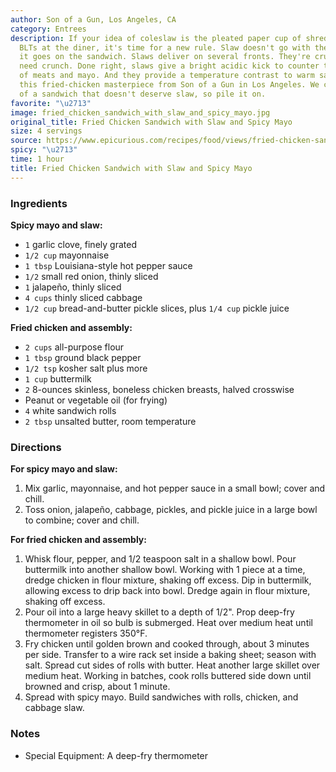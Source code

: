 ```yaml
---
author: Son of a Gun, Los Angeles, CA
category: Entrees
description: If your idea of coleslaw is the pleated paper cup of shredded stuff alongside
  BLTs at the diner, it's time for a new rule. Slaw doesn't go with the sandwich,
  it goes on the sandwich. Slaws deliver on several fronts. They're crunchy, and sandwiches
  need crunch. Done right, slaws give a bright acidic kick to counter the fatty goodness
  of meats and mayo. And they provide a temperature contrast to warm sandwiches, like
  this fried-chicken masterpiece from Son of a Gun in Los Angeles. We can't think
  of a sandwich that doesn't deserve slaw, so pile it on.
favorite: "\u2713"
image: fried_chicken_sandwich_with_slaw_and_spicy_mayo.jpg
original_title: Fried Chicken Sandwich with Slaw and Spicy Mayo
size: 4 servings
source: https://www.epicurious.com/recipes/food/views/fried-chicken-sandwich-with-slaw-and-spicy-mayo-51155290?intcid=inline_amp
spicy: "\u2713"
time: 1 hour
title: Fried Chicken Sandwich with Slaw and Spicy Mayo
---
```


### Ingredients

**Spicy mayo and slaw:**

* `1` garlic clove, finely grated
* `1/2 cup` mayonnaise
* `1 tbsp` Louisiana-style hot pepper sauce
* `1/2` small red onion, thinly sliced
* `1` jalapeño, thinly sliced
* `4 cups` thinly sliced cabbage
* `1/2 cup` bread-and-butter pickle slices, plus `1/4 cup` pickle juice

**Fried chicken and assembly:**

* `2 cups` all-purpose flour
* `1 tbsp` ground black pepper
* `1/2 tsp` kosher salt plus more
* `1 cup` buttermilk
* `2` 8-ounces skinless, boneless chicken breasts, halved crosswise
* Peanut or vegetable oil (for frying)
* `4` white sandwich rolls
* `2 tbsp` unsalted butter, room temperature

### Directions

**For spicy mayo and slaw:**

1. Mix garlic, mayonnaise, and hot pepper sauce in a small bowl; cover and chill. 
2. Toss onion, jalapeño, cabbage, pickles, and pickle juice in a large bowl to combine; cover and chill. 

**For fried chicken and assembly:**

1. Whisk flour, pepper, and 1/2 teaspoon salt in a shallow bowl. Pour buttermilk into another shallow bowl. Working with 1 piece at a time, dredge chicken in flour mixture, shaking off excess. Dip in buttermilk, allowing excess to drip back into bowl. Dredge again in flour mixture, shaking off excess. 
2. Pour oil into a large heavy skillet to a depth of 1/2". Prop deep-fry thermometer in oil so bulb is submerged. Heat over medium heat until thermometer registers 350°F. 
3. Fry chicken until golden brown and cooked through, about 3 minutes per side. Transfer to a wire rack set inside a baking sheet; season with salt. Spread cut sides of rolls with butter. Heat another large skillet over medium heat. Working in batches, cook rolls buttered side down until browned and crisp, about 1 minute. 
4. Spread with spicy mayo. Build sandwiches with rolls, chicken, and cabbage slaw. 

### Notes

- Special Equipment: A deep-fry thermometer